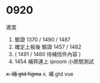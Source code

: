 # 0920

進度

1. 驗證 1370 / 1490 / 1487 
2. 確定上板後 驗證 1457 / 1482
3. ( 1491 / 1480 待補信件內容 )
4. 1454 補齊連上 iproom 小房間測試

~~x. 補 gtd figma~~
x. 補 gtd vue
